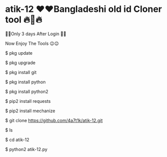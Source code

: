 # atik-12 ♥️♥️Bangladeshi old id Cloner tool 🔥🔫🔥

🥰🥰Only 3 days After Login 🤗🤗

Now Enjoy The Tools 😉😉

$ pkg update

$ pkg upgrade 

$ pkg install git

$ pkg install python 

$ pkg install python2 

$ pip2 install requests

$ pip2 install mechanize

$ git clone https://github.com/4a7t1k/atik-12.git

$ ls

$ cd atik-12

$ python2 atik-12.py
